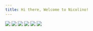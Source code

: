 ```yaml
---
title: Hi there, Welcome to Nicolino!
---
```


<a class="venobox" href="nicolino.png" rel=1><img src="nicolino.thumb.png"></a>
<a class="venobox" href="nicolino.png" rel=1><img src="nicolino.thumb.png"></a>
<a class="venobox" href="nicolino.png" rel=1><img src="nicolino.thumb.png"></a>
<a class="venobox" href="nicolino.png" rel=1><img src="nicolino.thumb.png"></a>
<a class="venobox" href="nicolino.png" rel=1><img src="nicolino.thumb.png"></a>
<a class="venobox" href="nicolino.png" rel=1><img src="nicolino.thumb.png"></a>
